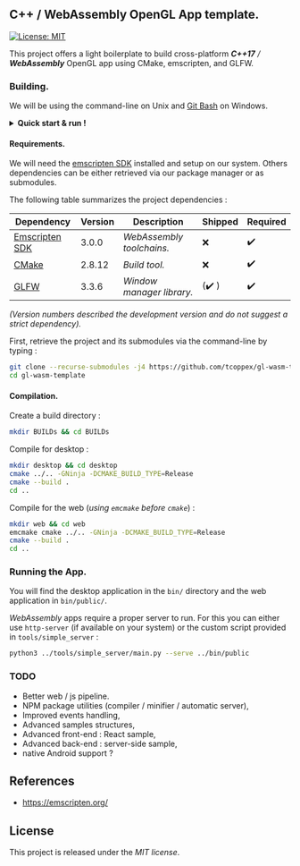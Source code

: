 ## C++ / WebAssembly OpenGL App template.

[![License: MIT](https://img.shields.io/badge/License-MIT-yellow.svg)](https://opensource.org/licenses/MIT)


This project offers a light boilerplate to build cross-platform _**C++17** / **WebAssembly**_ OpenGL app using CMake, emscripten, and GLFW.

### Building.

We will be using the command-line on Unix and [Git Bash](https://git-for-windows.github.io/) on Windows.

<details>
  <summary><strong>Quick start & run !</strong></summary>
<div class="highlight highlight-source-shell"><pre><span class="pl-c"><span class="pl-c">#</span> [Optional] Retrieve system build dependencies on Unix via synaptic.</span>
<span class="pl-c"><span class="pl-c">#</span> sudo apt install git build-essential cmake ninja-build</span>

<span class="pl-c"><span class="pl-c">#</span> Clone the project with its submodule.</span>
git clone --recurse-submodules -j4 https://github.com/tcoppex/gl-wasm-template
<span class="pl-c1">cd</span> gl-wasm-template

<span class="pl-c"><span class="pl-c">#</span> Create a build directory.</span>
mkdir BUILD <span class="pl-k">&amp;&amp;</span> <span class="pl-c1">cd</span> BUILD

<span class="pl-c"><span class="pl-c">#</span> Compile for the web (using emcmake before cmake).</span>
emcmake cmake .. -GNinja -DCMAKE_BUILD_TYPE=Release
cmake --build <span class="pl-c1">.</span>

<span class="pl-c"><span class="pl-c">#</span> Serve the webapp.</span>
python3 ../tools/simple_server/main.py --serve ../bin/public
</pre>
</div>
</details>

#### Requirements.

We will need the [emscripten SDK](https://github.com/emscripten-core/emsdk) installed and setup on our system. Others dependencies
can be either retrieved via our package manager or as submodules.

The following table summarizes the project dependencies :

| Dependency            | Version | Description                | Shipped               | Required           | 
|-----------------------|---------|----------------------------|-----------------------|--------------------|
| [Emscripten SDK](https://github.com/emscripten-core/emsdk) | 3.0.0   | *WebAssembly toolchains.*  | :x:                   | :heavy_check_mark: |
| [CMake](https://github.com/Kitware/CMake)          | 2.8.12  | *Build tool.*              | :x:                   | :heavy_check_mark: |
| [GLFW](https://github.com/glfw/glfw)           | 3.3.6   | *Window manager library.*  | (:heavy_check_mark: ) | :heavy_check_mark: |

<tiny><em>(Version numbers described the development 
version and do not suggest a strict dependency).</em></tiny>

First, retrieve the project and its submodules via the command-line by typing :
```bash
git clone --recurse-submodules -j4 https://github.com/tcoppex/gl-wasm-template
cd gl-wasm-template
```

#### Compilation.

Create a build directory :
```bash
mkdir BUILDs && cd BUILDs
```

Compile for desktop : 
```bash
mkdir desktop && cd desktop
cmake ../.. -GNinja -DCMAKE_BUILD_TYPE=Release
cmake --build .
cd ..
```

Compile for the web (*using `emcmake` before `cmake`*) :
```bash
mkdir web && cd web
emcmake cmake ../.. -GNinja -DCMAKE_BUILD_TYPE=Release
cmake --build .
cd ..
```

### Running the App.

You will find the desktop application in the `bin/` directory and the web 
application in `bin/public/`.

*WebAssembly* apps require a proper server to run. For this you can either use
 `http-server` (if available on your system) or the custom script provided in `tools/simple_server` :
```bash
python3 ../tools/simple_server/main.py --serve ../bin/public
```

<!-- 
## Known Limitations.

##### unimportant warnings
* mime-type warning is due to a server not recognizing the wasm mime-type. Use `tools/simple_server` to get ride of it.
* emscripten_set_main_loop_timing warning is due to a call of `glfwSwapInterval` before the emscripten mainloop is launched. You can disable it using the simple api provided on JS side, once the loop is launched. 
-->

### TODO

* Better web / js pipeline.
* NPM package utilities (compiler / minifier / automatic server),
* Improved events handling,
* Advanced samples structures,
* Advanced front-end : React sample,
* Advanced back-end : server-side sample,
* native Android support ?

## References

* https://emscripten.org/

## License

This project is released under the *MIT license*.
